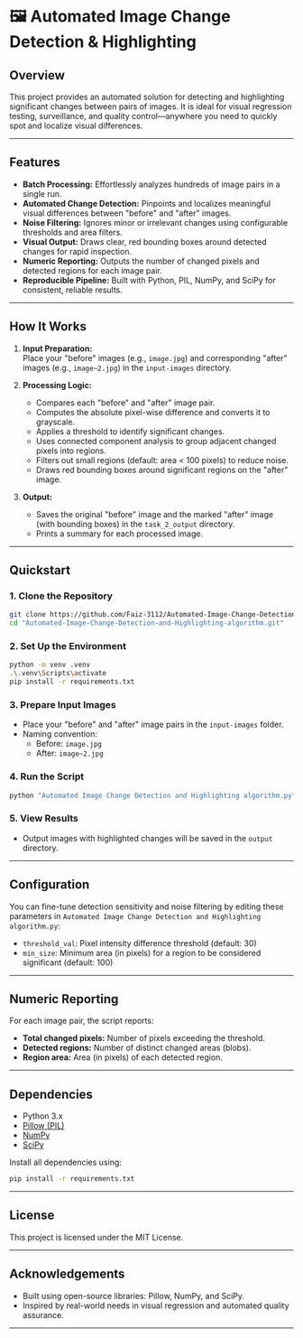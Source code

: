 # 🖼️ Automated Image Change Detection & Highlighting

## Overview
This project provides an automated solution for detecting and highlighting significant changes between pairs of images. It is ideal for visual regression testing, surveillance, and quality control—anywhere you need to quickly spot and localize visual differences.

---

## Features
- **Batch Processing:** Effortlessly analyzes hundreds of image pairs in a single run.
- **Automated Change Detection:** Pinpoints and localizes meaningful visual differences between "before" and "after" images.
- **Noise Filtering:** Ignores minor or irrelevant changes using configurable thresholds and area filters.
- **Visual Output:** Draws clear, red bounding boxes around detected changes for rapid inspection.
- **Numeric Reporting:** Outputs the number of changed pixels and detected regions for each image pair.
- **Reproducible Pipeline:** Built with Python, PIL, NumPy, and SciPy for consistent, reliable results.

---

## How It Works
1. **Input Preparation:**  
   Place your "before" images (e.g., `image.jpg`) and corresponding "after" images (e.g., `image~2.jpg`) in the `input-images` directory.

2. **Processing Logic:**  
   - Compares each "before" and "after" image pair.
   - Computes the absolute pixel-wise difference and converts it to grayscale.
   - Applies a threshold to identify significant changes.
   - Uses connected component analysis to group adjacent changed pixels into regions.
   - Filters out small regions (default: area < 100 pixels) to reduce noise.
   - Draws red bounding boxes around significant regions on the "after" image.

3. **Output:**  
   - Saves the original "before" image and the marked "after" image (with bounding boxes) in the `task_2_output` directory.
   - Prints a summary for each processed image.

---

## Quickstart

### 1. Clone the Repository
```bash
git clone https://github.com/Faiz-3112/Automated-Image-Change-Detection-and-Highlighting-algorithm.git
cd "Automated-Image-Change-Detection-and-Highlighting-algorithm.git"
```

### 2. Set Up the Environment
```bash
python -m venv .venv
.\.venv\Scripts\activate
pip install -r requirements.txt
```

### 3. Prepare Input Images
- Place your "before" and "after" image pairs in the `input-images` folder.
- Naming convention:  
  - Before: `image.jpg`  
  - After:  `image~2.jpg`

### 4. Run the Script
```bash
python "Automated Image Change Detection and Highlighting algorithm.py"
```

### 5. View Results
- Output images with highlighted changes will be saved in the `output` directory.

---

## Configuration
You can fine-tune detection sensitivity and noise filtering by editing these parameters in `Automated Image Change Detection and Highlighting algorithm.py`:
- `threshold_val`: Pixel intensity difference threshold (default: 30)
- `min_size`: Minimum area (in pixels) for a region to be considered significant (default: 100)

---

## Numeric Reporting
For each image pair, the script reports:
- **Total changed pixels:** Number of pixels exceeding the threshold.
- **Detected regions:** Number of distinct changed areas (blobs).
- **Region area:** Area (in pixels) of each detected region.

---

## Dependencies
- Python 3.x
- [Pillow (PIL)](https://python-pillow.org/)
- [NumPy](https://numpy.org/)
- [SciPy](https://scipy.org/)

Install all dependencies using:
```bash
pip install -r requirements.txt
```

---

## License
This project is licensed under the MIT License.

---

## Acknowledgements
- Built using open-source libraries: Pillow, NumPy, and SciPy.
- Inspired by real-world needs in visual regression and automated quality assurance.

---
